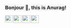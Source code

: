 ### Bonjour 👋, this is Anurag!

<a href="https://www.linkedin.com/in/anurag-b-27034814b/">
  <img align="left" width="24px" src="https://cdn.jsdelivr.net/npm/simple-icons@v3/icons/linkedin.svg"  />
</a>
<a href="https://twitter.com/lastnameis_bora">
  <img align="left" width="26px" src="https://cdn.jsdelivr.net/npm/simple-icons@v3/icons/twitter.svg" />
</a>
<a href="mailto:anuragborah2548@gmail.com">
  <img align="left" width="26px" src="https://cdn.jsdelivr.net/npm/simple-icons@v3/icons/gmail.svg" />
</a>
<a href="https://dev.to/anurag_borah">
  <img align="left" width="26px" src="https://cdn.jsdelivr.net/npm/simple-icons@v3/icons/medium.svg" />
</a>
